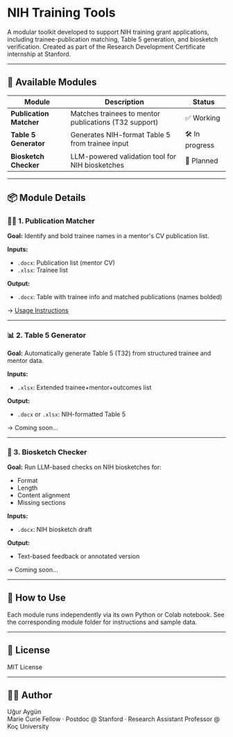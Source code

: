 # NIH Training Tools

A modular toolkit developed to support NIH training grant applications, including trainee-publication matching, Table 5 generation, and biosketch verification. Created as part of the Research Development Certificate internship at Stanford.

---

## 🧩 Available Modules

| Module | Description | Status |
|--------|-------------|--------|
| **Publication Matcher** | Matches trainees to mentor publications (T32 support) | ✅ Working |
| **Table 5 Generator** | Generates NIH-format Table 5 from trainee input | 🛠️ In progress |
| **Biosketch Checker** | LLM-powered validation tool for NIH biosketches | 🧪 Planned |

---

## 📦 Module Details

### 🧑‍🎓 1. Publication Matcher

**Goal:** Identify and bold trainee names in a mentor's CV publication list.

**Inputs:**
- `.docx`: Publication list (mentor CV)
- `.xlsx`: Trainee list

**Output:**
- `.docx`: Table with trainee info and matched publications (names bolded)

→ [Usage Instructions](modules/publication_matcher/README.md)

---

### 📊 2. Table 5 Generator

**Goal:** Automatically generate Table 5 (T32) from structured trainee and mentor data.

**Inputs:**
- `.xlsx`: Extended trainee+mentor+outcomes list

**Output:**
- `.docx` or `.xlsx`: NIH-formatted Table 5

→ Coming soon...

---

### 📝 3. Biosketch Checker

**Goal:** Run LLM-based checks on NIH biosketches for:
- Format
- Length
- Content alignment
- Missing sections

**Inputs:**
- `.docx`: NIH biosketch draft

**Output:**
- Text-based feedback or annotated version

→ Coming soon...

---

## 🔧 How to Use

Each module runs independently via its own Python or Colab notebook. See the corresponding module folder for instructions and sample data.

---

## 📜 License

MIT License

---

## 🙋‍♂️ Author

Uğur Aygün  
Marie Curie Fellow · Postdoc @ Stanford · Research Assistant Professor @ Koç University  
